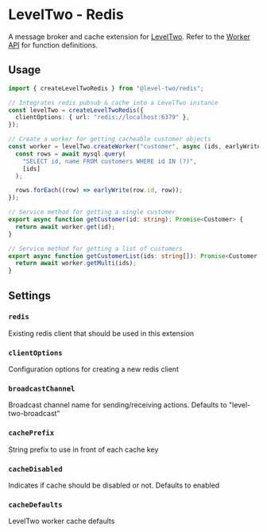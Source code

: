 # LevelTwo - Redis

A message broker and cache extension for [LevelTwo](https://www.npmjs.com/package/@level-two/core). Refer to the [Worker API](../core#worker-api) for function definitions.

## Usage

```ts
import { createLevelTwoRedis } from "@level-two/redis";

// Integrates redis pubsub & cache into a LevelTwo instance
const levelTwo = createLevelTwoRedis({
  clientOptions: { url: "redis://localhost:6379" },
});

// Create a worker for getting cacheable customer objects
const worker = levelTwo.createWorker("customer", async (ids, earlyWrite) => {
  const rows = await mysql.query(
    "SELECT id, name FROM customers WHERE id IN (?)",
    [ids]
  );

  rows.forEach((row) => earlyWrite(row.id, row));
});

// Service method for getting a single customer
export async function getCustomer(id: string): Promise<Customer> {
  return await worker.get(id);
}

// Service method for getting a list of customers
export async function getCustomerList(ids: string[]): Promise<Customer[]> {
  return await worker.getMulti(ids);
}
```

## Settings

### `redis`

Existing redis client that should be used in this extension

### `clientOptions`

Configuration options for creating a new redis client

### `broadcastChannel`

Broadcast channel name for sending/receiving actions. Defaults to "level-two-broadcast"

### `cachePrefix`

String prefix to use in front of each cache key

### `cacheDisabled`

Indicates if cache should be disabled or not. Defaults to enabled

### `cacheDefaults`

LevelTwo worker cache defaults
